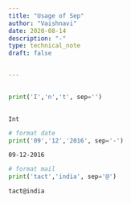 ```yaml
---
title: "Usage of Sep"
author: "Vaishnavi"
date: 2020-08-14
description: "-"
type: technical_note
draft: false


---
```



```python
 
print('I','n','t', sep='') 
  
```

    Int



```python
# format date 
print('09','12','2016', sep='-') 
```

    09-12-2016



```python
# format mail
print('tact','india', sep='@') 
```

    tact@india



```python

```
